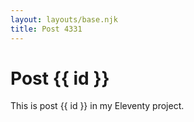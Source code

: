 ```yaml
---
layout: layouts/base.njk
title: Post 4331
---
```


# Post {{ id }}

This is post {{ id }} in my Eleventy project.
